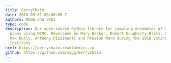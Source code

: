 ```yaml
---
title: GerryChain
date: 2018-09-01 00:00:00 Z
authors: MGGG and VRDI
type: code
description: Our open-source Python library for sampling ensembles of districting
  plans using MCMC. Developed by Mary Barker, Robert Dougherty-Bliss, Daryl DeFord,
  Max Hully, Anthony Pizzimenti and Preston Ward during the 2018 Voting Rights Data
  Institute.
href: https://gerrychain.readthedocs.io
github: https://github.com/mggg/GerryChain
---
```


